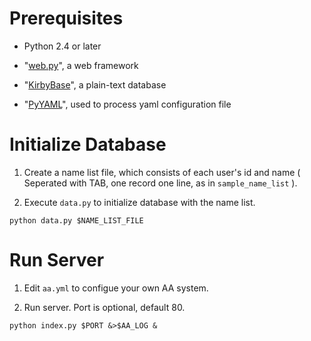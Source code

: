 # Prerequisites

- Python 2.4 or later

- "[web.py](http://webpy.org/)", a web framework

- "[KirbyBase](http://www.netpromi.com/kirbybase_python.html)", a plain-text database

- "[PyYAML](http://pyyaml.org/)", used to process yaml configuration file

# Initialize Database

1. Create a name list file, which consists of each user's id and name ( Seperated with TAB, one record one line, as in `sample_name_list` ).

2. Execute `data.py` to initialize database with the name list.  
```
python data.py $NAME_LIST_FILE
```

# Run Server

1. Edit `aa.yml` to configue your own AA system.

2. Run server. Port is optional, default 80. 
```
python index.py $PORT &>$AA_LOG &
```